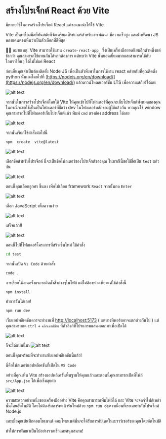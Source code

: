 # สร้างโปรเจ็กต์ React ด้วย Vite

มีหลายวิธีในการสร้างโปรเจ็กต์ React แต่ขอแนะนำให้ใช้ Vite

Vite เป็นเครื่องมือที่ทันสมัยที่จัดเตรียมเซิร์ฟเวอร์สำหรับการพัฒนา มีความเร็วสูง และนักพัฒนา JS หลายคนต่างเห็นว่าเป็นตัวเลือกที่ดีที่สุด

💁‍♂️ หมายเหตุ: Vite สามารถใช้แทน `create-react-app ` ซึ่งเป็นเครื่องมือยอดนิยมอีกตัวหนึ่งแต่ช้ากว่า คุณสามารถใช้แทนกันได้หากต้องการ แต่พบว่า Vite นั้นยอดเยี่ยมมากและสามารถใช้กับไลบรารีอื่นๆ ได้ไม่ใช่แค่ React

ก่อนอื่นคุณจำเป็นต้องติดตั้ง Node JS เพื่อเป็นตัวพึ่งพาในการใช้งาน react คล้ายกับที่คุณติดตั้ง python นั่นเองโดยไปที่ [https://nodejs.org/en/download/](https://nodejs.org/en/download/) แล้วดาวน์โหลดเวอร์ชั่น LTS เพื่อความเสถียร์ได้เลย

![alt text](image.png)

จากนั้นในการสร้างโปรเจ็กต์โดยใช้ Vite ให้คุณเข้าไปที่โฟลเดอร์ที่คุณจะเก็บโปรเจ็กต์ทั้งหมดของคุณ ในกรณีจะขอใช้เป็นเป็นโฟลเดอร์ที่ชื่อว่า dev ในโฟลเดอร์หลักของผู้ใช้แล้วกัน หากคุณใช้ window คุณสามารถไปที่โฟลเดอร์เก็บโปรเจ็กต์แล้ว พิมพ์ `cmd` ตรงช่อง address ได้เลย

![alt text](image-1.png)

จากนั้นเรียกใช้คำสั่งต่อไปนี้

```bash
npm  create  vite@latest
```

![alt text](image-2.png)

เลือกชื่อสำหรับโปรเจ็กต์ นี่จะเป็นชื่อโฟลเดอร์ของโปรเจ็กต์ของคุณ ในกรณีนี้ขอใช้ชื่อเป็น `test` แล้วกัน

![alt text](image-3.png)

ตอนนี้คุณเลือกลูกศร ขึ้นลง เพื่อไปเลือก framework `React` จากนั้นกด `Enter`

![alt text](image-4.png)

เลือก JavaScript เพื่อความง่าย

![alt text](image-5.png)

เสร็จแล้ว!!

![alt text](image-6.png)

ตอนนี้ไปที่โฟลเดอร์โครงการที่สร้างขึ้นใหม่ ใช้คำสั่ง

```bash
cd test
```

จากนั้นเปิด `Vs Code` ด้วยคำสั่ง

```bash
code .
```

การเรียกใช้งานครั้งแรกจะติดตั้งสิ่งต่างๆในไฟล์ แต่ไม่ต้องห่วงเพียงแค่ใช้คำสั่งนี้

```bash
npm install
```

ทำการรันได้เลย!

```bash
npm run dev
```

เว็บแอปพลิเคชันควรจะทํางานที่ [http://localhost:5173](http://localhost:5173/) ( แต่บางทีพอร์ตอาจแตกต่างกันไป ) แต่คุณสามรถกด `ctrl` + `คลิกเมาส์ซ้าย` ที่ตัวลิงก์ที่โปรแกรมแสดงออกมาเพื่อเปิดได้

![alt text](image-7.png)

ก็จะได้แบบนี้มา
![alt text](image-8.png)

ตอนนี้คุณพร้อมที่จะทํางานกับแอปพลิเคชันนี้แล้ว!

นี่คือโฟลเดอร์แอปพลิเคชันที่เปิดใน `VS Code`

อย่างที่คุณเห็น Vite สร้างแอปพลิเคชันพื้นฐานให้คุณแล้วและตอนนี้คุณสามารถเปิดที่ไฟล์ `src/App.jsx` ได้เพื่อเริ่มลุยต่อ

![alt text](image-9.png)

ความสะดวกอย่างหนึ่งของเครื่องมืออย่าง Vite คือคุณสามารถเพิ่มไฟล์ได้ และ Vite จะจดจำไฟล์เหล่านั้นโดยอัตโนมัติ โดยไม่ต้องรีสตาร์ทแล้วรันใหม่ด้วย
`npm run dev` เหมือนที่เราเคยทำกับโปรเจ็กต์ Node.js

และเมื่อคุณบันทึกคอมโพเนนต์ คอมโพเนนต์นั้นจะได้รับการอัปเดตในเบราว์เซอร์ของคุณโดยอัตโนมัติ

ทำให้การพัฒนาเป็นไปอย่างรวดเร็วและสนุกสนาน!

